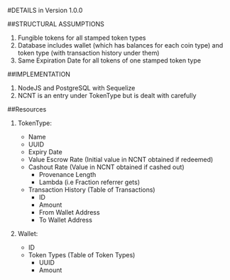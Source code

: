#DETAILS in Version 1.0.0

##STRUCTURAL ASSUMPTIONS
1. Fungible tokens for all stamped token types
2. Database includes wallet (which has balances for each coin type) and token type (with transaction history under them)
3. Same Expiration Date for all tokens of one stamped token type

##IMPLEMENTATION
1. NodeJS and PostgreSQL with Sequelize
2. NCNT is an entry under TokenType but is dealt with carefully

##Resources
1. TokenType:
	- Name
	- UUID
	- Expiry Date
	- Value Escrow Rate (Initial value in NCNT obtained if redeemed)
	- Cashout Rate (Value in NCNT obtained if cashed out)
        - Provenance Length
        - Lambda (i.e Fraction referrer gets)
	- Transaction History (Table of Transactions)
	  - ID
	  - Amount
	  - From Wallet Address
	  - To Wallet Address
 
2.  Wallet:
	- ID
	- Token Types (Table of Token Types)
	  - UUID
	  - Amount

